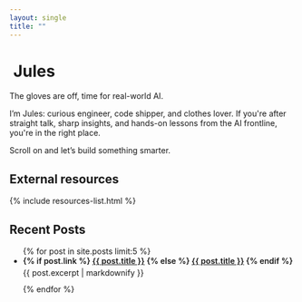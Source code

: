 ```yaml
---
layout: single
title: ""
---
```


<h1 class="home-title">
  <img class="home-title__logo" src="{{ site.logo | default: site.favicon | relative_url }}" alt="" aria-hidden="true">
  Jules
</h1>

The gloves are off, time for real-world AI.

I’m Jules: curious engineer, code shipper, and clothes lover. If you're after straight talk, sharp insights, and hands-on lessons from the AI frontline, you're in the right place.

Scroll on and let’s build something smarter.

## External resources

{% include resources-list.html %}

## Recent Posts

<ul class="post-list">
{% for post in site.posts limit:5 %}
  <li>
    <div style="margin: 0 0 .25rem 0; font-weight: 600;">
      {% if post.link %}
        <a href="{{ post.link }}" target="_blank" rel="noopener">{{ post.title }}</a>
      {% else %}
        <a href="{{ post.url | relative_url }}">{{ post.title }}</a>
      {% endif %}
    </div>
    <div class="post-excerpt" style="margin: 0 0 .75rem 0;">{{ post.excerpt | markdownify }}</div>
  </li>
{% endfor %}
</ul>
